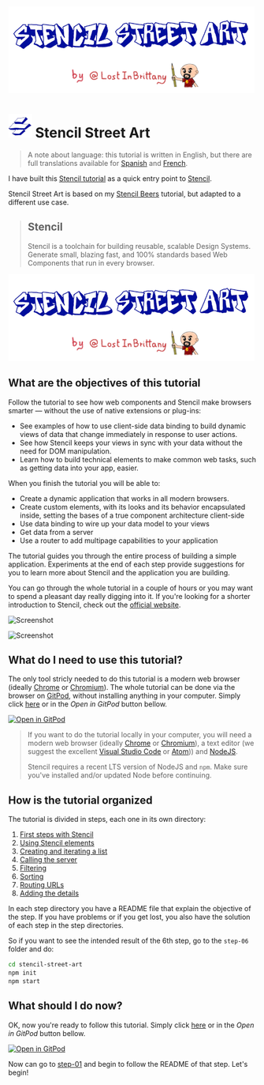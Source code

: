 
![Logo](./img/logo-500px.png)

# ![Stencil Street Art icon](./img/logo-48px.png)  Stencil Street Art

> A note about language: this tutorial is written in English, but there are full translations available for [Spanish]() and [French](). 

I have built this [Stencil tutorial](https://github.com/LostInBrittany/stencil-street-art) as a quick entry point to [Stencil](https://stenciljs.com/). 

Stencil Street Art is based on my [Stencil Beers](https://github.com/LostInBrittany/stencil-beers) tutorial, but adapted to a different use case. 

> ## Stencil
> Stencil is a toolchain for building reusable, scalable Design Systems. Generate small, blazing fast, and 100% standards based Web Components that run in every browser.

![Logo](./img/logo-500px.png)


## What are the objectives of this tutorial

Follow the tutorial to see how web components and Stencil make browsers smarter — without the use of native extensions or plug-ins:

+ See examples of how to use client-side data binding to build dynamic views of data that change immediately in response to user actions.
+ See how Stencil keeps your views in sync with your data without the need for DOM manipulation.
+ Learn how to build technical elements to make common web tasks, such as getting data into your app, easier.

When you finish the tutorial you will be able to:

+ Create a dynamic application that works in all modern browsers.
+ Create custom elements, with its looks and its behavior encapsulated inside, setting the bases of a true component architecture client-side
+ Use data binding to wire up your data model to your views
+ Get data from a server
+ Use a router to add multipage capabilities to your application

The tutorial guides you through the entire process of building a simple application. Experiments at the end of each step provide suggestions for you to learn more about Stencil and the application you are building.

You can go through the whole tutorial in a couple of hours or you may want to spend a pleasant day really digging into it. If you're looking for a shorter introduction to Stencil, check out the [official website](https://stenciljs.com/).


![Screenshot]()  

![Screenshot]()


## What do I need to use this tutorial?

The only tool stricly needed to do this tutorial is a modern web browser (ideally [Chrome](https://www.google.com/chrome/) or [Chromium](https://www.chromium.org/)). The whole tutorial can be done via the browser on [GitPod](https://gitpod.io), without installing anything in your computer. Simply click [here](https://gitpod.io/#https://github.com/LostInBrittany/stencil-street-art) or in the *Open in GitPod* button bellow. 

[![Open in GitPod](https://gitpod.io/button/open-in-gitpod.svg)](https://gitpod.io/#https://github.com/LostInBrittany/stencil-street-art)

> If you want to do the tutorial locally in your computer, you will need  a modern web browser (ideally [Chrome](https://www.google.com/chrome/) or [Chromium](https://www.chromium.org/)), a text editor (we suggest the excellent [Visual Studio Code](https://code.visualstudio.com/) or [Atom](https://atom.io))) and [NodeJS](https://nodejs.org).
> 
> Stencil requires a recent LTS version of NodeJS and `npm`. Make sure you've installed and/or updated Node before continuing.


## How is the tutorial organized 

The tutorial is divided in steps, each one in its own directory:

1. [First steps with Stencil](./step-01/)
1. [Using Stencil elements](./step-02/)
1. [Creating and iterating a list](./step-03/)
1. [Calling the server](./step-04/)
1. [Filtering](./step-05/)
1. [Sorting](./step-06/)
1. [Routing URLs](./step-07/)
1. [Adding the details](./step-08/)

In each step directory you have a README file that explain the objective of the step. If you have problems or if you get lost, you also have the solution of each step in the step directories. 

So if you want to see the intended result of  the 6th step, go to the `step-06` folder and do:

```bash
cd stencil-street-art
npm init
npm start
```

## What should I do now?  

OK, now you're ready to follow this tutorial. Simply click [here](https://gitpod.io/#https://github.com/LostInBrittany/stencil-street-art) or in the *Open in GitPod* button bellow. 

[![Open in GitPod](https://gitpod.io/button/open-in-gitpod.svg)](https://gitpod.io/#https://github.com/LostInBrittany/stencil-street-art)

Now can go to [step-01](./step-01) and begin to follow the README of that step. Let's begin!

